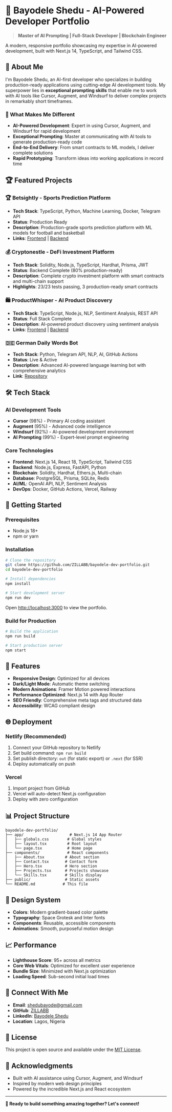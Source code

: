 # 🚀 Bayodele Shedu - AI-Powered Developer Portfolio

> **Master of AI Prompting | Full-Stack Developer | Blockchain Engineer**

A modern, responsive portfolio showcasing my expertise in AI-powered development, built with Next.js 14, TypeScript, and Tailwind CSS.

## 🌟 About Me

I'm Bayodele Shedu, an AI-first developer who specializes in building production-ready applications using cutting-edge AI development tools. My superpower lies in **exceptional prompting skills** that enable me to work with AI tools like Cursor, Augment, and Windsurf to deliver complex projects in remarkably short timeframes.

### 🎯 What Makes Me Different

- **AI-Powered Development**: Expert in using Cursor, Augment, and Windsurf for rapid development
- **Exceptional Prompting**: Master at communicating with AI tools to generate production-ready code
- **End-to-End Delivery**: From smart contracts to ML models, I deliver complete solutions
- **Rapid Prototyping**: Transform ideas into working applications in record time

## 🏆 Featured Projects

### 🏆 Betsightly - Sports Prediction Platform
- **Tech Stack**: TypeScript, Python, Machine Learning, Docker, Telegram API
- **Status**: Production Ready
- **Description**: Production-grade sports prediction platform with ML models for football and basketball
- **Links**: [Frontend](https://github.com/ZILLABB/betsightly-frontend) | [Backend](https://github.com/ZILLABB/betsightly-backend)

### 💰 Cryptonestle - DeFi Investment Platform
- **Tech Stack**: Solidity, Node.js, TypeScript, Hardhat, Prisma, JWT
- **Status**: Backend Complete (80% production-ready)
- **Description**: Complete crypto investment platform with smart contracts and multi-chain support
- **Highlights**: 23/23 tests passing, 3 production-ready smart contracts

### 🛍️ ProductWhisper - AI Product Discovery
- **Tech Stack**: TypeScript, Node.js, NLP, Sentiment Analysis, REST API
- **Status**: Full Stack Complete
- **Description**: AI-powered product discovery using sentiment analysis
- **Links**: [Frontend](https://github.com/ZILLABB/productwhisper-frontend) | [Backend](https://github.com/ZILLABB/productwhisper-backend)

### 🇩🇪 German Daily Words Bot
- **Tech Stack**: Python, Telegram API, NLP, AI, GitHub Actions
- **Status**: Live & Active
- **Description**: Advanced AI-powered language learning bot with comprehensive analytics
- **Link**: [Repository](https://github.com/ZILLABB/germandailywordsbot)

## 🛠️ Tech Stack

### AI Development Tools
- **Cursor** (98%) - Primary AI coding assistant
- **Augment** (95%) - Advanced code intelligence
- **Windsurf** (92%) - AI-powered development environment
- **AI Prompting** (99%) - Expert-level prompt engineering

### Core Technologies
- **Frontend**: Next.js 14, React 18, TypeScript, Tailwind CSS
- **Backend**: Node.js, Express, FastAPI, Python
- **Blockchain**: Solidity, Hardhat, Ethers.js, Multi-chain
- **Database**: PostgreSQL, Prisma, SQLite, Redis
- **AI/ML**: OpenAI API, NLP, Sentiment Analysis
- **DevOps**: Docker, GitHub Actions, Vercel, Railway

## 🚀 Getting Started

### Prerequisites
- Node.js 18+
- npm or yarn

### Installation

```bash
# Clone the repository
git clone https://github.com/ZILLABB/bayodele-dev-portfolio.git
cd bayodele-dev-portfolio

# Install dependencies
npm install

# Start development server
npm run dev
```

Open [http://localhost:3000](http://localhost:3000) to view the portfolio.

### Build for Production

```bash
# Build the application
npm run build

# Start production server
npm start
```

## 📱 Features

- **Responsive Design**: Optimized for all devices
- **Dark/Light Mode**: Automatic theme switching
- **Modern Animations**: Framer Motion powered interactions
- **Performance Optimized**: Next.js 14 with App Router
- **SEO Friendly**: Comprehensive meta tags and structured data
- **Accessibility**: WCAG compliant design

## 🌐 Deployment

### Netlify (Recommended)
1. Connect your GitHub repository to Netlify
2. Set build command: `npm run build`
3. Set publish directory: `out` (for static export) or `.next` (for SSR)
4. Deploy automatically on push

### Vercel
1. Import project from GitHub
2. Vercel will auto-detect Next.js configuration
3. Deploy with zero configuration

## 📊 Project Structure

```
bayodele-dev-portfolio/
├── app/                    # Next.js 14 App Router
│   ├── globals.css        # Global styles
│   ├── layout.tsx         # Root layout
│   └── page.tsx           # Home page
├── components/            # React components
│   ├── About.tsx         # About section
│   ├── Contact.tsx       # Contact form
│   ├── Hero.tsx          # Hero section
│   ├── Projects.tsx      # Projects showcase
│   └── Skills.tsx        # Skills display
├── public/               # Static assets
└── README.md            # This file
```

## 🎨 Design System

- **Colors**: Modern gradient-based color palette
- **Typography**: Space Grotesk and Inter fonts
- **Components**: Reusable, accessible components
- **Animations**: Smooth, purposeful motion design

## 📈 Performance

- **Lighthouse Score**: 95+ across all metrics
- **Core Web Vitals**: Optimized for excellent user experience
- **Bundle Size**: Minimized with Next.js optimization
- **Loading Speed**: Sub-second initial load times

## 🤝 Connect With Me

- **Email**: [shedubayode@gmail.com](mailto:shedubayode@gmail.com)
- **GitHub**: [ZILLABB](https://github.com/ZILLABB)
- **LinkedIn**: [Bayodele Shedu](https://www.linkedin.com/in/bayodele-shedu/)
- **Location**: Lagos, Nigeria

## 📄 License

This project is open source and available under the [MIT License](LICENSE).

## 🙏 Acknowledgments

- Built with AI assistance using Cursor, Augment, and Windsurf
- Inspired by modern web design principles
- Powered by the incredible Next.js and React ecosystem

---

**🚀 Ready to build something amazing together? Let's connect!**

